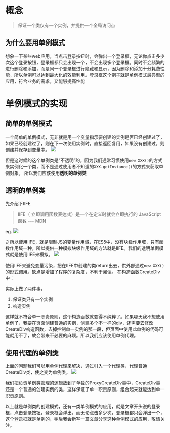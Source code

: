 # 概念
> 保证一个类仅有一个实例，并提供一个全局访问点
## 为什么要用单例模式
想象一下某些web应用，当点击登录按钮时，会弹出一个登录框，无论你点击多少次这个登录按钮，登录框都只会出现一个，不会出现多个登录框。同时不会频繁的进行删除和添加，而是同一个登录框进行隐藏和显示，因为删除和添加十分耗费性能，所以单例可以达到最大化的效能利用。登录框这个例子就是单例模式最典型的应用，符合业务的需求，又能够提高性能
# 单例模式的实现
## 简单的单例模式
一个简单的单例模式，无非就是用一个变量指示要创建的实例是否已经创建过了，如果已经创建过了，则在下一次使用实例时，直接返回复用，如果没有创建过，则创建并保存到变量中。
![](https://img2018.cnblogs.com/blog/1852401/202001/1852401-20200110184150647-532095394.png)

<!--
```javascript
const SingleTon = function(name){
    this.name = name;
}
SingleTon.prototype.getName = function (){
    return this.name;
}
SingleTon.instance = null;
SingleTon.getInstance = function(name){
    if(!this.instance){
        this.instance = new SingleTon(name);
    }
    return this.instance;
}
const aaa = SingleTon.getInstance("aaa");
const bbb = SingleTon.getInstance("bbb");
aaa.getName() === bbb.getName();    // true
```
-->

但是这时候的这个单例类是“不透明”的，因为我们通常习惯使用`new XXX()`的方式来实例化一个类，而不是通过使用者不知道的`XXX.getInstance()`的方式来获取单例对象。
所以我们应该使用**透明的单例类**
## 透明的单例类
先介绍下IIFE
> IIFE（ 立即调用函数表达式）是一个在定义时就会立即执行的  JavaScript 函数 --- MDN

eg.
![](https://img2018.cnblogs.com/blog/1852401/202001/1852401-20200112174833694-1583208094.png)
<!--
```javascript
    const foo = (function(){
        return "I am foo"
    })()
    console.log(foo); // "I am foo"
```
-->
之所以使用IIFE，就是限制JS的变量作用域，在ES5中，没有块级作用域，只有函数作用域一种，所以提供一种模拟块级作用域的方法就是IIFE。我们的透明单例模式就是使用IIFE来模拟。
![](https://img2018.cnblogs.com/blog/1852401/202001/1852401-20200112175850592-1937704270.png)

<!--
```javascript
  const CreateDiv = (function(){
        let instance = null;
        const CreateDiv = function(html){
            if(instance){
                return instance;
            }
            this.html = html;
            instance = this;
            return instance;
        }

        CreateDiv.prototype.init = function(){
            const div = document.createElement("div");
            div.innerHTML = this.html;
            document.body.appendChild(div);
        }
        return CreateDiv;
    })();
    
    const aaa = new CreateDiv("aaa");
    const bbb = new CreateDiv("bbb");
    aaa.init(); 
    bbb.init();
```
-->

使用IIFE来避免变量污染，把在IIFE中创建的类return出去，供外部通过`new XXX()`的形式调用。缺点是增加了程序的复杂度，不利于阅读。
在构造函数CreateDiv中：

<!--
```javascript
 const CreateDiv = function(html){
            if(instance){
                return instance;
            }
            this.html = html;
            instance = this;
            return instance;
   }
```
-->

实际上做了两件事，
1. 保证类只有一个实例
2. 构造实例

这样就不符合单一职责原则，这个构造函数就变得不纯粹了。如果哪天我不想使用单例了，我要在页面创建普通的实例，创建多个不一样的div，还需要去修改CreateDiv构造函数，去掉控制单一实例的那一段，但页面中使用此单例的代码可能就用不了，故会带来不必要的麻烦。所以我们应该使用单例代理。

## 使用代理的单例类
上面的问题我们可以用单例代理来解决，通过引入一个代理类，代理普通CreateDiv类，使之变为单例类。
![](https://img2018.cnblogs.com/blog/1852401/202001/1852401-20200112182950991-1783649740.png)
<!--
```javascript
const CreateDiv = function (html) {
    this.html = html;
}
CreateDiv.prototype.init = function () {
    const div = document.createElement("div");
    div.innerHTML = this.html;
    document.body.appendChild(div);
}
const ProxyCreateDiv = (function () {
    let instance = null;
    return function (html) {
        if (!instance) {
            instance = new CreateDiv(html);
        }
        return instance;
    }
})();
const aaa = new ProxyCreateDiv("aaa");
const bbb = new ProxyCreateDiv("bbb");
aaa.init(); // aaa
bbb.init(); // aaa
```
-->

我们把负责单例类管理的逻辑放到了单独的ProxyCreateDiv类中，CreateDiv类还是一个普通的创建实例的类，这样保证了单一职责原则，组合起来就能达到单一职责原则。

以上就是单例类的创建模式，还有一类单例模式的应用，就是文章开头说的登录框，点击登录按钮，登录框会弹出，而无论点击多少次，登录框都只会弹出一个，这个登录框就是单例的，稍后我会新写一篇文章分享这种单例模式的应用，敬请关注。

